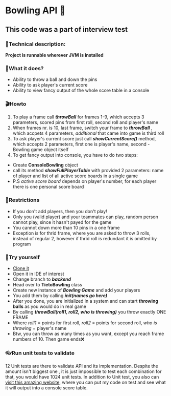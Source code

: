 # Bowling API :bowling:
## This code was a part of interview test 

### :hammer:Technical description:
**Project is runnable wherever JVM is installed**

### :dart:What it does?
- Ability to throw a ball and down the pins
- Ability to ask player's current score
- Ability to view fancy output of the whole score table in a console

### :clapper:Howto
1. To play a frame call ***throwBall*** for frames 1-9, which accepts 3 parameters, scored pins from first roll, second roll and player's name
2. When frames nr. is 10, last frame, switch your frame to ***throwBall*** , which accpets 4 parameters, *additional* that came into game is third roll
3. To ask player's current score just call ***showCurrentScore()*** method, which accepts 2 parameters, first one is player's name, second - Bowling game object itself
4. To get fancy output into console, you have to do two steps:
  -  Create **ConsoleBowling** object
  -  call its method ***showFullPlayerTable*** with provided 2 parameters: name of player and list of all active score boards in a single game
  -  P.S *active score board* depends on player's number, for each player there is one personal score board

### :no_entry_sign:Restrictions
- If you don't add players, then you don't play!
- Only you (valid player) and your teammates can play, random person cannot play, since it hasn't payed for the game
- You cannot down more than 10 pins in a one frame
- Exception is for thrid frame, where you are asked to throw 3 rolls, instead of regular 2, however if thrid roll is redundant it is omitted by program


### :electric_plug:Try yourself
- [Clone it](https://github.com/ojacomarket/Bowling.git)
- Open it in IDE of interest
- Change branch to ***backend***
- Head over to **TietoBowling** class 
- Create new instance of ***Bowling Game*** and add your players
- You add them by calling ***init(names go here)***
- After you done, you are initialized in a system and can start **throwing balls** as you would do in real game
- By calling ***throwBall(roll1, roll2, who is throwing)*** you throw exactly ONE FRAME
- Where *roll1* = points for first roll, *roll2* = points for second roll, *who is throwing* = player's name
- Btw, you can throw as many times as you want, except you reach frame numbers of 10. Then game ends:x:

### :eyeglasses:Run unit tests to validate
12 Unit tests are there to validate API and its implementation. Despite the amount isn't biggest one , it is just impossible to test each combination
for that, you would have 1024 unit tests. In addition to Unit test, you also can [visit this amazing website](https://www.bowlinggenius.com/), where
you can put my code on test and see what it will output into a console score table.
